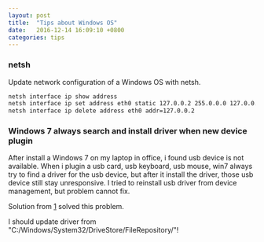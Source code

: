 ```yaml
---
layout: post
title:  "Tips about Windows OS"
date:   2016-12-14 16:09:10 +0800
categories: tips
---
```


### netsh 

Update network configuration of a Windows OS with netsh.
``` cmd
netsh interface ip show address
netsh interface ip set address eth0 static 127.0.0.2 255.0.0.0 127.0.0.254
netsh interface ip delete address eth0 addr=127.0.0.2

```

### Windows 7 always search and install driver when new device plugin

After install a Windows 7 on my laptop in office, i found usb device is not available. When i plugin a usb card, usb keyboard, usb mouse, win7 always try to find a driver for the usb device, but after it install the driver, those usb device still stay unresponsive.
I tried to reinstall usb driver from device management, but problem cannot fix.

Solution from [1] solved this problem.

I should update driver from "C:/Windows/System32/DriveStore/FileRepository/"!

  [1]: https://zhidao.baidu.com/question/2201634654402367228.html

